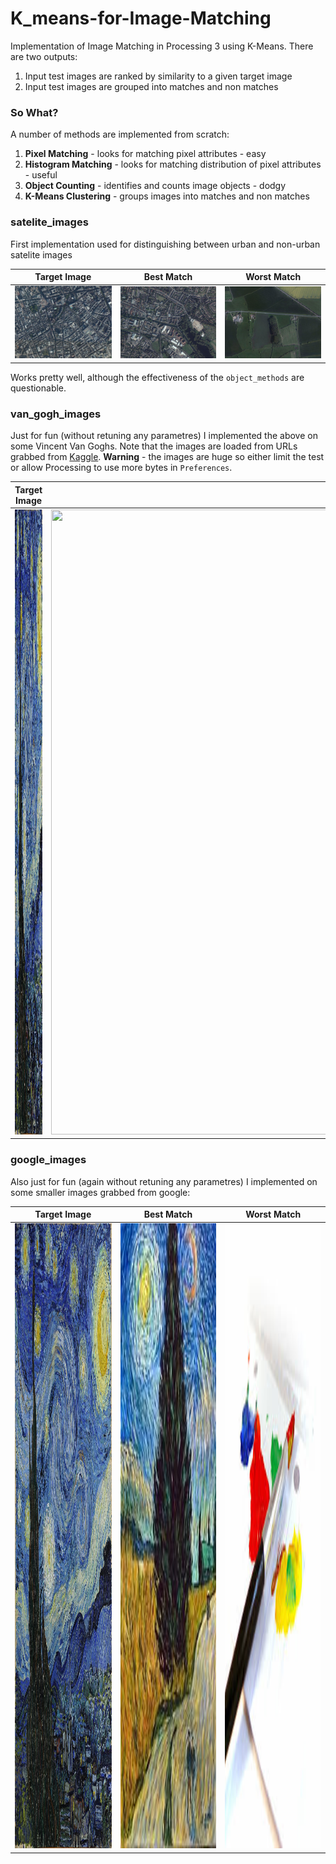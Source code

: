# K_means-for-Image-Matching
Implementation of Image Matching in Processing 3 using K-Means. There are two outputs:
1. Input test images are ranked by similarity to a given target image
2. Input test images are grouped into matches and non matches
### So What?
A number of methods are implemented from scratch:
1. **Pixel Matching** - looks for matching pixel attributes - easy
2. **Histogram Matching** - looks for matching distribution of pixel attributes - useful
3. **Object Counting** - identifies and counts image objects - dodgy
4. **K-Means Clustering** - groups images into matches and non matches
### satelite_images
First implementation used for distinguishing between urban and non-urban satelite images

Target Image             |  Best Match  | Worst Match
:-------------------------:|:-------------------------:|:-------------------------:
![](https://github.com/fredshone/K_means-for-Image-Matching/blob/master/satellite_images/data/LDN.jpg "Target Image")  |  ![](https://github.com/fredshone/K_means-for-Image-Matching/blob/master/satellite_images/data/Image_3.jpg "Test Image") | ![](https://github.com/fredshone/K_means-for-Image-Matching/blob/master/satellite_images/data/Image_5.jpg "Test Image")

Works pretty well, although the effectiveness of the `object_methods` are questionable.
### van_gogh_images
Just for fun (without retuning any parametres) I implemented the above on some Vincent Van Goghs. Note that the images are loaded from URLs grabbed from [Kaggle](https://www.kaggle.com/gfolego/vangogh).
**Warning** - the images are huge so either limit the test or allow Processing to use more bytes in `Preferences`.

Target Image             |  Best Match  | Worst Match
:-------------------------:|:-------------------------:|:-------------------------:
<img src="https://github.com/fredshone/K_means-for-Image-Matching/blob/master/picasso_images/data/target.jpg" height="1000" width="1000">  |  <img src="http://upload.wikimedia.org/wikipedia/commons/7/75/Vincent_Willem_van_Gogh_044.jpg" height="1000" width="1000"> | <img src="http://upload.wikimedia.org/wikipedia/commons/8/8e/William_Ewart_Gladstone_by_Prince_Pierre_Troubetskoy.jpg" height="1000" width="1000">

### google_images
Also just for fun (again without retuning any parametres) I implemented on some smaller images grabbed from google:

Target Image             |  Best Match  | Worst Match
:-------------------------:|:-------------------------:|:-------------------------:
<img src="https://github.com/fredshone/K_means-for-Image-Matching/blob/master/google_images/data/target.jpg" height="1000" width="1000">  |  <img src="https://github.com/fredshone/K_means-for-Image-Matching/blob/master/google_images/data/Image_19.jpg" height="1000" width="1000"> | <img src="https://github.com/fredshone/K_means-for-Image-Matching/blob/master/google_images/data/Image_42.jpg" height="1000" width="1000">
